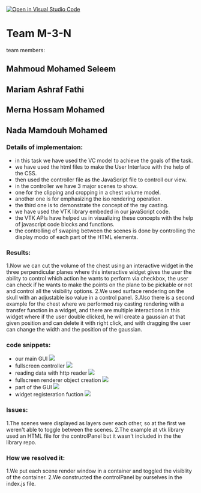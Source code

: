 [![Open in Visual Studio Code](https://classroom.github.com/assets/open-in-vscode-f059dc9a6f8d3a56e377f745f24479a46679e63a5d9fe6f495e02850cd0d8118.svg)](https://classroom.github.com/online_ide?assignment_repo_id=6634618&assignment_repo_type=AssignmentRepo)

# Team M-3-N
team members:
## Mahmoud Mohamed Seleem
## Mariam Ashraf Fathi
## Merna Hossam Mohamed
## Nada Mamdouh Mohamed

### Details of implementaion:
- in this task we have used the VC model to achieve the goals of the task.
- we have used the html files to make the User Interface with the help of the CSS.
- then used the controller file as the JavaScript file to controll our view.
- in the controller we have 3 major scenes to show.
- one for the clipping and cropping in a chest volume model. 
- another one is for emphasizing the iso rendering operation.
- the third one is to demonstrate the concept of the ray casting.
- we have used the VTK library embeded in our javaScript code.
- the VTK APIs have helped us in visualizing these concepts with the help of javascript code blocks and functions.
- the controlling of swaping between the scenes is done by controlling the display modo of each part of the HTML elements.
### Results:
1.Now we can cut the volume of the chest using an interactive widget in the three perpendicular planes where this interactive widget gives the user the ability to control which action he wants to perform via checkbox, the user can check if he wants to make the points on the plane to be pickable or not and control all the visibility options.
2.We used surface rendering on the skull with an adjustable iso value in a control panel.
3.Also there is a second example for the chest where we performed ray casting rendering with a transfer function in a widget, and there are multiple interactions in this widget where if the user double clicked, he will create a gaussian at that given position and can delete it with right click, and with dragging the user can change the width and the position of the gaussian.

### code snippets:
- our main GUI
![](https://github.com/sbme-tutorials/final-project-m-3-n/blob/main/code_snippets/GUI.jpeg)
- fullscreen controller 
![](https://github.com/sbme-tutorials/final-project-m-3-n/blob/main/code_snippets/controlPanal.jpeg)
- reading data with http reader 
![](https://github.com/sbme-tutorials/final-project-m-3-n/blob/main/code_snippets/Reading%20data.jpeg)
- fullscreen renderer object creation
![](https://github.com/sbme-tutorials/final-project-m-3-n/blob/main/code_snippets/fullscreen.jpeg)
- part of the GUI 
![](https://github.com/sbme-tutorials/final-project-m-3-n/blob/main/code_snippets/some%20divs.jpeg)
- widget registeration fuction
![](https://github.com/sbme-tutorials/final-project-m-3-n/blob/main/code_snippets/widget.jpeg)
### Issues:
1.The scenes were displayed as layers over each other, so at the first we weren't able to toggle between the scenes.
2.The example at vtk library used an HTML file for the controlPanel but it wasn't included in the the library repo.
### How we resolved it:
1.We put each scene render window in a container and toggled the visiblity of the container.
2.We constructed the controlPanel by ourselves in the index.js file.
